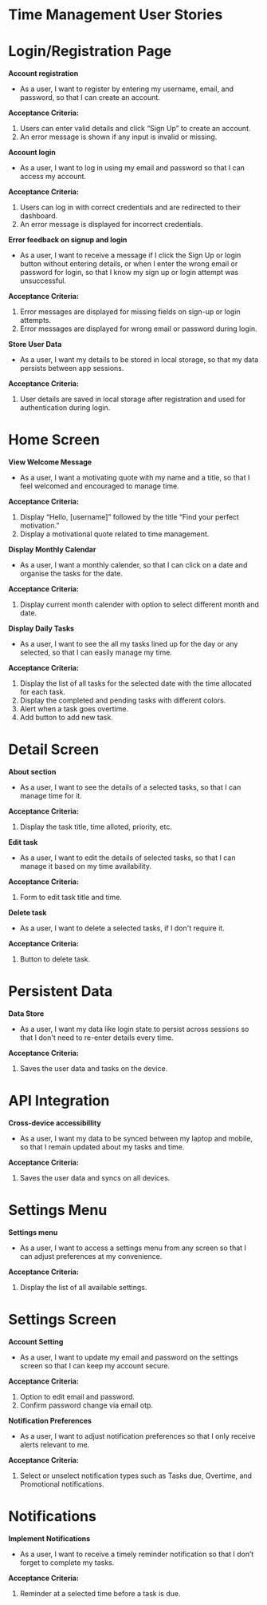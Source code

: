 # Time Management User Stories

# Login/Registration Page

**Account registration** 
- As a user, I want to register by entering my username, email, and password, so that I can create an account.

**Acceptance Criteria:**
1. Users can enter valid details and click “Sign Up” to create an account.
2. An error message is shown if any input is invalid or missing.

**Account login** 
- As a user, I want to log in using my email and password so that I can access my account.

**Acceptance Criteria:**
1. Users can log in with correct credentials and are redirected to their dashboard.
2. An error message is displayed for incorrect credentials.

**Error feedback on signup and login** 
- As a user, I want to receive a message if I click the Sign Up or login button without entering details, or when I enter the wrong email or password for login, so that I know my sign up or login attempt was unsuccessful.

**Acceptance Criteria:**
1. Error messages are displayed for missing fields on sign-up or login attempts.
2. Error messages are displayed for wrong email or password during login.

**Store User Data** 
- As a user, I want my details to be stored in local storage, so that my data persists between app sessions.

**Acceptance Criteria:**
1. User details are saved in local storage after registration and used for authentication during login.


# Home Screen

**View Welcome Message** 
- As a user, I want a motivating quote with my name and a title, so that I feel welcomed and encouraged to manage time.

**Acceptance Criteria:**
1. Display “Hello, [username]” followed by the title “Find your perfect motivation.”
2. Display a motivational quote related to time management.

**Display Monthly Calendar** 
- As a user, I want a monthly calender, so that I can click on a date and organise the tasks for the date.

**Acceptance Criteria:**
1. Display current month calender with option to select different month and date.

**Display Daily Tasks** 
- As a user, I want to see the all my tasks lined up for the day or any selected, so that I can easily manage my time.

**Acceptance Criteria:**
1. Display the list of all tasks for the selected date with the time allocated for each task.
2. Display the completed and pending tasks with different colors.
3. Alert when a task goes overtime.
4. Add button to add new task.

# Detail Screen

**About section** 
- As a user, I want to see the details of a selected tasks, so that I can manage time for it.

**Acceptance Criteria:**
1. Display the task title, time alloted, priority, etc.

**Edit task** 
- As a user, I want to edit the details of selected tasks, so that I can manage it based on my time availability.

**Acceptance Criteria:**
1. Form to edit task title and time.

**Delete task** 
- As a user, I want to delete a selected tasks, if I don't require it.

**Acceptance Criteria:**
1. Button to delete task.

# Persistent Data

**Data Store** 
- As a user, I want my data like login state to persist across sessions so that I don't need to re-enter details every time.

**Acceptance Criteria:**
1. Saves the user data and tasks on the device.

# API Integration

**Cross-device accessibillity** 
- As a user, I want my data to be synced between my laptop and mobile, so that I remain updated about my tasks and time.

**Acceptance Criteria:**
1. Saves the user data and syncs on all devices.

# Settings Menu

**Settings menu** 
- As a user, I want to access a settings menu from any screen so that I can adjust preferences at my convenience.

**Acceptance Criteria:**
1. Display the list of all available settings.

# Settings Screen

**Account Setting** 
- As a user, I want to update my email and password on the settings screen so that I can keep my account secure.

**Acceptance Criteria:**
1. Option to edit email and password.
2. Confirm password change via email otp.

**Notification Preferences** 
- As a user, I want to adjust notification preferences so that I only receive alerts relevant to me.

**Acceptance Criteria:**
1. Select or unselect notification types such as Tasks due, Overtime, and Promotional notifications.

# Notifications

**Implement Notifications** 
- As a user, I want to receive a timely reminder notification so that I don’t forget to complete my tasks.

**Acceptance Criteria:**
1. Reminder at a selected time before a task is due.



